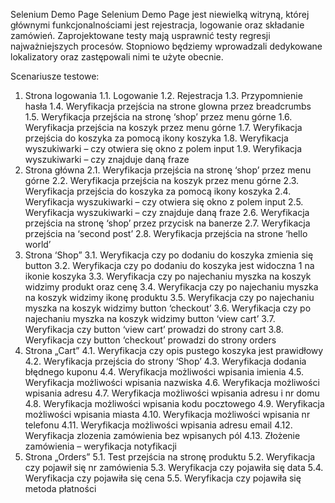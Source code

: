Selenium Demo Page
Selenium Demo Page jest niewielką witryną, której głównymi funkcjonalnościami jest rejestracja, logowanie oraz składanie zamówień. Zaprojektowane testy mają usprawnić testy regresji najważniejszych procesów. Stopniowo będziemy wprowadzali dedykowane lokalizatory oraz zastępowali nimi te użyte obecnie.

Scenariusze testowe:
1.	Strona logowania
1.1.	Logowanie
1.2.	Rejestracja
1.3.	Przypomnienie hasła
1.4.	Weryfikacja przejścia na strone glowna przez breadcrumbs
1.5.	Weryfikacja przejścia na stronę ‘shop’ przez menu górne
1.6.	Weryfikacja przejścia na koszyk przez menu górne
1.7.	Weryfikacja przejścia do koszyka za pomocą ikony koszyka
1.8.	Weryfikacja wyszukiwarki – czy otwiera się okno z polem input
1.9.	Weryfikacja wyszukiwarki – czy znajduje daną fraze
2.	Strona główna
2.1.	Weryfikacja przejścia na stronę ‘shop’ przez menu górne
2.2.	Weryfikacja przejścia na koszyk przez menu górne
2.3.	Weryfikacja przejścia do koszyka za pomocą ikony koszyka
2.4.	Weryfikacja wyszukiwarki – czy otwiera się okno z polem input
2.5.	Weryfikacja wyszukiwarki – czy znajduje daną fraze
2.6.	Weryfikacja przejścia na stronę ‘shop’ przez przycisk na banerze
2.7.	Weryfikacja przejścia na ‘second post’
2.8.	Weryfikacja przejścia na strone ‘hello world’
3.	Strona ‘Shop”
3.1.	Weryfikacja czy po dodaniu do koszyka zmienia się button
3.2.	Weryfikacja czy po dodaniu do koszyka jest widoczna 1 na ikonie koszyka
3.3.	Weryfikacja czy po najechaniu myszka na koszyk widzimy produkt oraz cenę
3.4.	Weryfikacja czy po najechaniu myszka na koszyk widzimy ikonę produktu
3.5.	Weryfikacja czy po najechaniu myszka na koszyk widzimy button  ‘checkout’
3.6.	Weryfikacja czy po najechaniu myszka na koszyk widzimy button ‘view cart’ 
3.7.	Weryfikacja czy button ‘view cart’ prowadzi do strony cart
3.8.	Weryfikacja czy button ‘checkout’ prowadzi do strony orders
4.	Strona „Cart”
4.1.	Weryfikacja czy opis pustego koszyka jest prawidłowy
4.2.	Weryfikacja przejścia do strony ‘Shop’
4.3.	Weryfikacja dodania błędnego kuponu
4.4.	Weryfikacja możliwości wpisania imienia
4.5.	Weryfikacja możliwości wpisania nazwiska
4.6.	Weryfikacja możliwości wpisania adresu
4.7.	Weryfikacja możliwości wpisania adresu i nr domu
4.8.	Weryfikacja możliwości wpisania kodu pocztowego
4.9.	Weryfikacja możliwości wpisania miasta
4.10.	Weryfikacja możliwości wpisania nr telefonu
4.11.	Weryfikacja możliwości wpisania adresu email
4.12.	Weryfikacja zlozenia zamówienia bez wpisanych pól
4.13.	Złożenie zamówienia – weryfikacja notyfikacji
5.	Strona „Orders”
5.1.	Test przejścia na stronę produktu
5.2.	Weryfikacja czy pojawił się nr zamówienia
5.3.	Weryfikacja czy pojawiła się data
5.4.	Weryfikacja czy pojawiła się cena
5.5.	Weryfikacja czy pojawiła się metoda płatności

